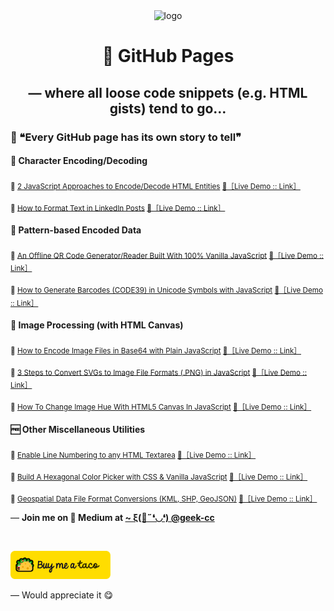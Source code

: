 <div align="center">
  <img src="https://github.com/incubated-geek-cc/incubated-geek-cc.github.io/raw/main/logo.png" width="96" alt="logo">

  <h1>📄 GitHub Pages</h1>

  <h2> — where all loose code snippets (e.g. HTML gists) tend to go…</h2>

<div align="left">
  <h3> 💬 ❝Every GitHub page has its own story to tell❞</h3>
</div>
</div>

<h4>🔣 Character Encoding/Decoding</h4>
<p><sub>📑 <a href='https://javascript.plainenglish.io/here-are-2-javascript-approaches-to-encode-decode-html-entities-52989bb12031' target='_blank'>2 JavaScript Approaches to Encode/Decode HTML Entities</a>&nbsp;<a href="https://incubated-geek-cc.github.io/html-encode-decode/" target="_blank">🔗［Live Demo :: Link］</a></sub></p>

<p><sub>📑 <a href='https://medium.com/geekculture/how-to-format-text-in-linkedin-posts-808e322f9e59' target='_blank'>How to Format Text in LinkedIn Posts</a>&nbsp;<a href="https://incubated-geek-cc.github.io/text-formatters/" target="_blank">🔗［Live Demo :: Link］</a></sub></p>


<h4>🔄 Pattern-based Encoded Data</h4>
<p><sub>📑 <a href='https://javascript.plainenglish.io/an-offline-qr-code-generator-reader-built-in-100-vanilla-javascript-b7e8aec812e8' target='_blank'>An Offline QR Code Generator/Reader Built With 100% Vanilla JavaScript</a>&nbsp;<a href="https://incubated-geek-cc.github.io/qr-utility/" target="_blank">🔗［Live Demo :: Link］</a></sub></p>

<p><sub>📑 <a href='https://medium.com/weekly-webtips/how-to-generate-barcodes-code39-in-unicode-symbols-with-javascript-3d53559b877c' target='_blank'>How to Generate Barcodes (CODE39) in Unicode Symbols with JavaScript</a>&nbsp;<a href="https://incubated-geek-cc.github.io/barcode-39/" target="_blank">🔗［Live Demo :: Link］</a></sub></p>

<h4>🎦 Image Processing (with HTML Canvas)</h4>
<p><sub>📑 <a href='https://javascript.plainenglish.io/how-to-encode-image-files-in-base64-with-plain-javascript-4927fa08e063' target='_blank'>How to Encode Image Files in Base64 with Plain JavaScript</a>&nbsp;<a href="https://incubated-geek-cc.github.io/encode-base64/" target="_blank">🔗［Live Demo :: Link］</a></sub></p>

<p><sub>📑 <a href='https://javascript.plainenglish.io/3-steps-to-convert-svgs-to-image-file-formats-png-in-javascript-5394bf837185' target='_blank'>3 Steps to Convert SVGs to Image File Formats (.PNG) in JavaScript</a>&nbsp;<a href="https://incubated-geek-cc.github.io/svg2png/" target="_blank">🔗［Live Demo :: Link］</a></sub></p>

<p><sub>📑 <a href='https://javascript.plainenglish.io/how-to-change-image-hue-with-html5-canvas-in-javascript-514f0e8226a0' target='_blank'>How To Change Image Hue With HTML5 Canvas In JavaScript</a>&nbsp;<a href="https://incubated-geek-cc.github.io/image-rgb-change/" target="_blank">🔗［Live Demo :: Link］</a></sub></p>

<h4>🆓 Other Miscellaneous Utilities</h4>
<p><sub>📑 <a href='https://medium.com/weekly-webtips/enable-line-numbering-to-any-html-textarea-35e15ea320e2' target='_blank'>Enable Line Numbering to any HTML Textarea</a>&nbsp;<a href="https://incubated-geek-cc.github.io/code-editors/" target="_blank">🔗［Live Demo :: Link］</a></sub></p>

<p><sub>📑 <a href='https://medium.com/weekly-webtips/build-a-hexagonal-color-picker-with-css-vanilla-javascript-36e62d10527' target='_blank'>Build A Hexagonal Color Picker with CSS & Vanilla JavaScript</a>&nbsp;<a href="https://incubated-geek-cc.github.io/hexagonal-picker/" target="_blank">🔗［Live Demo :: Link］</a></sub></p>

<p><sub>📑 <a href='https://towardsdatascience.com/geospatial-file-format-conversions-kml-shp-geojson-25261beb2153' target='_blank'>Geospatial Data File Format Conversions (KML, SHP, GeoJSON)</a>&nbsp;<a href="https://incubated-geek-cc.github.io/geospatial-data-convertors/" target="_blank">🔗［Live Demo :: Link］</a></sub></p>


<p>— <b>Join me on 📝 <b>Medium</b> at <a href='https://medium.com/@geek-cc' target='_blank'>~ ξ(🎀˶❛◡❛) @geek-cc</a></b></p>
<br>
<p align="left"><a href="https://www.buymeacoffee.com/geekcc" target="blank"><img src="https://github.com/incubated-geek-cc/incubated-geek-cc/raw/main/buy_me_a_taco.png" alt="Buy me a taco!" width="160" /></a></p>
— Would appreciate it 😋